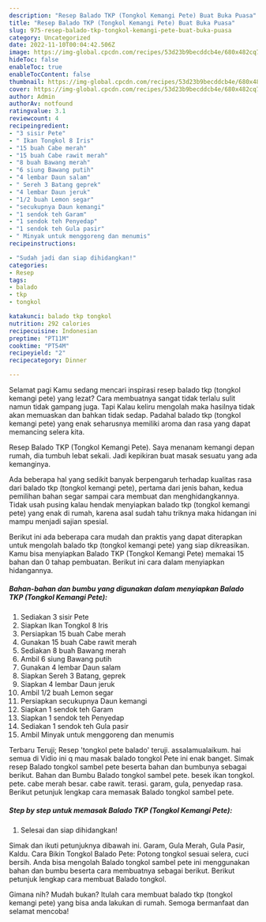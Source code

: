 ```yaml
---
description: "Resep Balado TKP (Tongkol Kemangi Pete) Buat Buka Puasa"
title: "Resep Balado TKP (Tongkol Kemangi Pete) Buat Buka Puasa"
slug: 975-resep-balado-tkp-tongkol-kemangi-pete-buat-buka-puasa
category: Uncategorized
date: 2022-11-10T00:04:42.506Z
image: https://img-global.cpcdn.com/recipes/53d23b9becddcb4e/680x482cq70/balado-tkp-tongkol-kemangi-pete-foto-resep-utama.jpg
hideToc: false
enableToc: true
enableTocContent: false
thumbnail: https://img-global.cpcdn.com/recipes/53d23b9becddcb4e/680x482cq70/balado-tkp-tongkol-kemangi-pete-foto-resep-utama.jpg
cover: https://img-global.cpcdn.com/recipes/53d23b9becddcb4e/680x482cq70/balado-tkp-tongkol-kemangi-pete-foto-resep-utama.jpg
author: Admin
authorAv: notfound
ratingvalue: 3.1
reviewcount: 4
recipeingredient:
- "3 sisir Pete"
- " Ikan Tongkol 8 Iris"
- "15 buah Cabe merah"
- "15 buah Cabe rawit merah"
- "8 buah Bawang merah"
- "6 siung Bawang putih"
- "4 lembar Daun salam"
- " Sereh 3 Batang geprek"
- "4 lembar Daun jeruk"
- "1/2 buah Lemon segar"
- "secukupnya Daun kemangi"
- "1 sendok teh Garam"
- "1 sendok teh Penyedap"
- "1 sendok teh Gula pasir"
- " Minyak untuk menggoreng dan menumis"
recipeinstructions:

- "Sudah jadi dan siap dihidangkan!"
categories:
- Resep
tags:
- balado
- tkp
- tongkol

katakunci: balado tkp tongkol 
nutrition: 292 calories
recipecuisine: Indonesian
preptime: "PT11M"
cooktime: "PT54M"
recipeyield: "2"
recipecategory: Dinner

---
```



Selamat pagi Kamu sedang mencari inspirasi resep balado tkp (tongkol kemangi pete) yang lezat? Cara membuatnya sangat tidak terlalu sulit namun tidak gampang juga. Tapi Kalau keliru mengolah maka hasilnya tidak akan memuaskan dan bahkan tidak sedap. Padahal balado tkp (tongkol kemangi pete) yang enak seharusnya memiliki aroma dan rasa yang dapat memancing selera kita.


Resep Balado TKP (Tongkol Kemangi Pete). Saya menanam kemangi depan rumah, dia tumbuh lebat sekali. Jadi kepikiran buat masak sesuatu yang ada kemanginya.

Ada beberapa hal yang sedikit banyak berpengaruh terhadap kualitas rasa dari balado tkp (tongkol kemangi pete), pertama dari jenis bahan, kedua pemilihan bahan segar sampai cara membuat dan menghidangkannya. Tidak usah pusing kalau hendak menyiapkan balado tkp (tongkol kemangi pete) yang enak di rumah, karena asal sudah tahu triknya maka hidangan ini mampu menjadi sajian spesial.


Berikut ini ada beberapa cara mudah dan praktis yang dapat diterapkan untuk mengolah balado tkp (tongkol kemangi pete) yang siap dikreasikan. Kamu bisa menyiapkan Balado TKP (Tongkol Kemangi Pete) memakai 15 bahan dan 0 tahap pembuatan. Berikut ini cara dalam menyiapkan hidangannya.

<!--inarticleads1-->

##### Bahan-bahan dan bumbu yang digunakan dalam menyiapkan Balado TKP (Tongkol Kemangi Pete):

1. Sediakan 3 sisir Pete
1. Siapkan  Ikan Tongkol 8 Iris
1. Persiapkan 15 buah Cabe merah
1. Gunakan 15 buah Cabe rawit merah
1. Sediakan 8 buah Bawang merah
1. Ambil 6 siung Bawang putih
1. Gunakan 4 lembar Daun salam
1. Siapkan  Sereh 3 Batang, geprek
1. Siapkan 4 lembar Daun jeruk
1. Ambil 1/2 buah Lemon segar
1. Persiapkan secukupnya Daun kemangi
1. Siapkan 1 sendok teh Garam
1. Siapkan 1 sendok teh Penyedap
1. Sediakan 1 sendok teh Gula pasir
1. Ambil  Minyak untuk menggoreng dan menumis


Terbaru Teruji; Resep &#39;tongkol pete balado&#39; teruji. assalamualaikum. hai semua di Vidio ini q mau masak balado tongkol Pete ini enak banget. Simak resep Balado tongkol sambel pete beserta bahan dan bumbunya sebagai berikut. Bahan dan Bumbu Balado tongkol sambel pete. besek ikan tongkol. pete. cabe merah besar. cabe rawit. terasi. garam, gula, penyedap rasa. Berikut petunjuk lengkap cara memasak Balado tongkol sambel pete. 

<!--inarticleads2-->

##### Step by step untuk memasak Balado TKP (Tongkol Kemangi Pete):


1. Selesai dan siap dihidangkan!

Simak dan ikuti petunjuknya dibawah ini. Garam, Gula Merah, Gula Pasir, Kaldu. Cara Bikin Tongkol Balado Pete: Potong tongkol sesuai selera, cuci bersih. Anda bisa mengolah Balado tongkol sambel pete ini menggunakan bahan dan bumbu beserta cara membuatnya sebagai berikut. Berikut petunjuk lengkap cara membuat Balado tongkol. 

Gimana nih? Mudah bukan? Itulah cara membuat balado tkp (tongkol kemangi pete) yang bisa anda lakukan di rumah. Semoga bermanfaat dan selamat mencoba!
